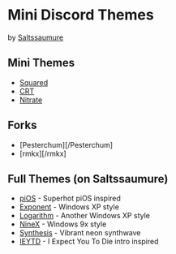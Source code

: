 # Mini Discord Themes
by [Saltssaumure](https://github.com/Saltssaumure)

## Mini Themes
- [Squared](/Squared)
- [CRT](/CRT)
- [Nitrate](/Nitrate)

## Forks
- [Pesterchum][/Pesterchum]
- [rmkx][/rmkx]

## Full Themes (on Saltssaumure)
- [piOS](https://github.com/Saltssaumure/pios-discord-theme) - Superhot piOS inspired
- [Exponent](https://github.com/Saltssaumure/xp-discord-theme) - Windows XP style
- [Logarithm](https://github.com/Saltssaumure/xp2-discord-theme) - Another Windows XP style
- [NineX](https://github.com/Saltssaumure/w9x-discord-theme) - Windows 9x style
- [Synthesis](https://github.com/Saltssaumure/synthesis-discord-theme) - Vibrant neon synthwave
- [IEYTD](https://github.com/Saltssaumure/ieytd-discord-theme) - I Expect You To Die intro inspired
